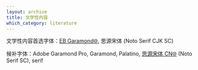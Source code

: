 ```yaml
---
layout: archive
title: 文学性内容
which_category: literature
---
```

文学性内容首选字体：[EB Garamond🌐](https://github.com/octaviopardo/EBGaramond12), 思源宋体 (Noto Serif CJK SC)

候补字体：Adobe Garamond Pro, Garamond, Palatino, [思源宋体 CN🌐](https://github.com/adobe-fonts/source-han-serif) (Noto Serif SC), serif